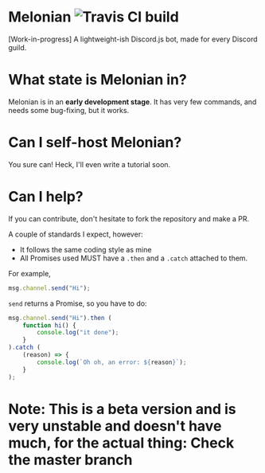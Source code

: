 # Melonian ![Travis CI build](https://travis-ci.org/TheRandomMelon/Melonian.svg?branch=master)
[Work-in-progress] A lightweight-ish Discord.js bot, made for every Discord guild.

# What state is Melonian in?
Melonian is in an **early development stage**. It has very few commands, and needs some bug-fixing, but it works.

# Can I self-host Melonian?
You sure can! Heck, I'll even write a tutorial soon.

# Can I help?
If you can contribute, don't hesitate to fork the repository and make a PR.

A couple of standards I expect, however:

- It follows the same coding style as mine
- All Promises used MUST have a ``.then`` and a ``.catch`` attached to them.

For example,

```js
msg.channel.send("Hi");
```
``send`` returns a Promise, so you have to do:

```js
msg.channel.send("Hi").then (
	function hi() {
		console.log("it done");
	}
).catch (
	(reason) => {
		console.log(`Oh oh, an error: ${reason}`);
	}
);
```
Note: This is a beta version and is very unstable and doesn't have much, for the actual thing: Check the master branch
=======
